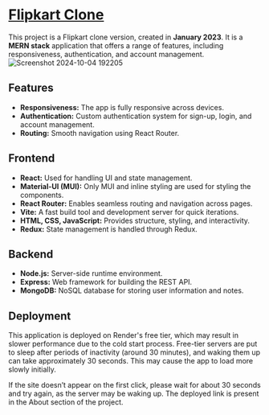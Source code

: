 # [Flipkart Clone](https://flipkartcloneweb.onrender.com)

This project is a Flipkart clone version, created in **January 2023**. It is a **MERN stack** application that offers a range of features, including responsiveness, authentication, and account management.
![Screenshot 2024-10-04 192205](https://github.com/user-attachments/assets/82fae95d-7622-4573-8d87-e3d5e508cdb6)

## Features

- **Responsiveness:** The app is fully responsive across devices.
- **Authentication:** Custom authentication system for sign-up, login, and account management.
- **Routing:** Smooth navigation using React Router.

## Frontend

- **React:** Used for handling UI and state management.
- **Material-UI (MUI):** Only MUI and inline styling are used for styling the components.
- **React Router:** Enables seamless routing and navigation across pages.
- **Vite:** A fast build tool and development server for quick iterations.
- **HTML, CSS, JavaScript:** Provides structure, styling, and interactivity.
- **Redux:** State management is handled through Redux.

## Backend
- **Node.js:** Server-side runtime environment.
- **Express:** Web framework for building the REST API.
- **MongoDB:** NoSQL database for storing user information and notes.
  
## Deployment
This application is deployed on Render's free tier, which may result in slower performance due to the cold start process. Free-tier servers are put to sleep after periods of inactivity (around 30 minutes), and waking them up can take approximately 30 seconds. This may cause the app to load more slowly initially.

If the site doesn’t appear on the first click, please wait for about 30 seconds and try again, as the server may be waking up.
The deployed link is present in the About section of the project.

